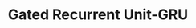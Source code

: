 ---
title: "Gated Recurrent Unit-GRU"

categories: ['']

tags: ['Gated', 'Recurrent', 'Unit', 'GRU']

arabic: ['الوحدة التكرارية المبوبة', 'وحدة البوابات المتكررة']

publishers: ['خوارزميات الذكاء الاصطناعي في تحليل النص العربي']

types: "word"

slug: ""
---